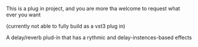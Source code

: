 This is a plug in project, and you are more tha welcome to request what ever you want

(currently not able to fully build as a vst3 plug in)

A delay/reverb plud-in that has a rythmic and delay-instences-based effects

